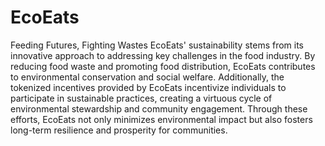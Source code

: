 # EcoEats
Feeding Futures, Fighting Wastes
EcoEats' sustainability stems from its innovative approach to addressing key challenges in the food industry. By reducing food waste and promoting food distribution, EcoEats contributes to environmental conservation and social welfare. Additionally, the tokenized incentives provided by EcoEats incentivize individuals to participate in sustainable practices, creating a virtuous cycle of environmental stewardship and community engagement. Through these efforts, EcoEats not only minimizes environmental impact but also fosters long-term resilience and prosperity for communities.

